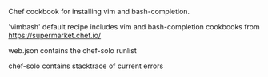 Chef cookbook for installing vim and bash-completion.

'vimbash' default recipe  includes vim and bash-completion cookbooks from https://supermarket.chef.io/

web.json contains the chef-solo runlist

chef-solo contains stacktrace of current errors
